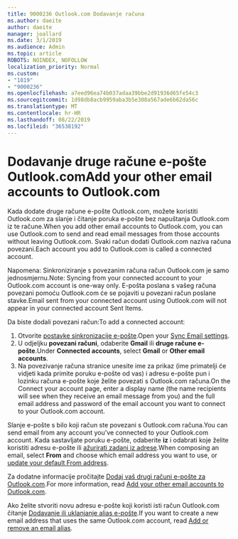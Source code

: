 ```yaml
---
title: 9000236 Outlook.com Dodavanje računa
ms.author: daeite
author: daeite
manager: joallard
ms.date: 3/1/2019
ms.audience: Admin
ms.topic: article
ROBOTS: NOINDEX, NOFOLLOW
localization_priority: Normal
ms.custom:
- "1819"
- "9000236"
ms.openlocfilehash: a7eed96ea74b037adaa39bbe2d91936d65fe54c3
ms.sourcegitcommit: 1d98db8acb9959aba3b5e308a567ade6b62da56c
ms.translationtype: MT
ms.contentlocale: hr-HR
ms.lasthandoff: 08/22/2019
ms.locfileid: "36538192"
---
```

# <a name="add-your-other-email-accounts-to-outlookcom"></a><span data-ttu-id="7b319-102">Dodavanje druge račune e-pošte Outlook.com</span><span class="sxs-lookup"><span data-stu-id="7b319-102">Add your other email accounts to Outlook.com</span></span>

<span data-ttu-id="7b319-103">Kada dodate druge račune e-pošte Outlook.com, možete koristiti Outlook.com za slanje i čitanje poruka e-pošte bez napuštanja Outlook.com iz te račune.</span><span class="sxs-lookup"><span data-stu-id="7b319-103">When you add other email accounts to Outlook.com, you can use Outlook.com to send and read email messages from those accounts without leaving Outlook.com.</span></span> <span data-ttu-id="7b319-104">Svaki račun dodati Outlook.com naziva računa povezani.</span><span class="sxs-lookup"><span data-stu-id="7b319-104">Each account you add to Outlook.com is called a connected account.</span></span>

<span data-ttu-id="7b319-105">Napomena: Sinkroniziranje s povezanim računa račun Outlook.com je samo jednosmjernu.</span><span class="sxs-lookup"><span data-stu-id="7b319-105">Note: Syncing from your connected account to your Outlook.com account is one-way only.</span></span> <span data-ttu-id="7b319-106">E-pošta poslana s vašeg računa povezani pomoću Outlook.com će se pojaviti u povezani račun poslane stavke.</span><span class="sxs-lookup"><span data-stu-id="7b319-106">Email sent from your connected account using Outlook.com will not appear in your connected account Sent Items.</span></span>

<span data-ttu-id="7b319-107">Da biste dodali povezani račun:</span><span class="sxs-lookup"><span data-stu-id="7b319-107">To add a connected account:</span></span>

1. <span data-ttu-id="7b319-108">Otvorite [postavke sinkronizacije e-pošte](https://go.microsoft.com/fwlink/?linkid=875264).</span><span class="sxs-lookup"><span data-stu-id="7b319-108">Open your [Sync Email settings](https://go.microsoft.com/fwlink/?linkid=875264).</span></span>
2. <span data-ttu-id="7b319-109">U odjeljku **povezani računi**, odaberite **Gmail** ili **druge račune e-pošte**.</span><span class="sxs-lookup"><span data-stu-id="7b319-109">Under **Connected accounts**, select **Gmail** or **Other email accounts**.</span></span>
3. <span data-ttu-id="7b319-110">Na povezivanje računa stranice unesite ime za prikaz (ime primatelji će vidjeti kada primite poruku e-pošte od vas) i adresu e-pošte pun i lozinku računa e-pošte koje želite povezati s Outlook.com računa.</span><span class="sxs-lookup"><span data-stu-id="7b319-110">On the Connect your account page, enter a display name (the name recipients will see when they receive an email message from you) and the full email address and password of the email account you want to connect to your Outlook.com account.</span></span>

<span data-ttu-id="7b319-111">Slanje e-pošte s bilo koji račun ste povezani s Outlook.com računa.</span><span class="sxs-lookup"><span data-stu-id="7b319-111">You can send email from any account you've connected to your Outlook.com account.</span></span> <span data-ttu-id="7b319-112">Kada sastavljate poruku e-pošte, odaberite **iz** i odabrati koje želite koristiti adresu e-pošte ili [ažurirati zadani iz adrese](https://go.microsoft.com/fwlink/?linkid=875264).</span><span class="sxs-lookup"><span data-stu-id="7b319-112">When composing an email, select **From** and choose which email address you want to use, or [update your default From address](https://go.microsoft.com/fwlink/?linkid=875264).</span></span>

<span data-ttu-id="7b319-113">Za dodatne informacije pročitajte [Dodaj vaš drugi računi e-pošte za Outlook.com](https://support.office.com/article/c5224df4-5885-4e79-91ba-523aa743f0ba?wt.mc_id=Office_Outlook_com_Alchemy).</span><span class="sxs-lookup"><span data-stu-id="7b319-113">For more information, read [Add your other email accounts to Outlook.com](https://support.office.com/article/c5224df4-5885-4e79-91ba-523aa743f0ba?wt.mc_id=Office_Outlook_com_Alchemy).</span></span>

<span data-ttu-id="7b319-114">Ako želite stvoriti novu adresu e-pošte koji koristi isti račun Outlook.com čitanje [Dodavanje ili uklanjanje alias e-pošte](https://support.office.com/article/459b1989-356d-40fa-a689-8f285b13f1f2?wt.mc_id=Office_Outlook_com_Alchemy).</span><span class="sxs-lookup"><span data-stu-id="7b319-114">If you want to create a new email address that uses the same Outlook.com account, read [Add or remove an email alias](https://support.office.com/article/459b1989-356d-40fa-a689-8f285b13f1f2?wt.mc_id=Office_Outlook_com_Alchemy).</span></span>